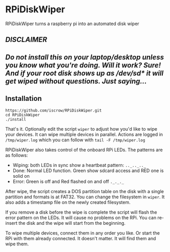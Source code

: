 # RPiDiskWiper
RPiDiskWiper turns a raspberry pi into an automated disk wiper

## *DISCLAIMER*
*Do not install this on your laptop/desktop unless you know what you're doing. Will it work? Sure! And if your root disk shows up as /dev/sd\* it will get wiped without questions. Just saying...*
---
## Installation

```
https://github.com/iscrow/RPiDiskWiper.git
cd RPiDiskWiper
./install
```

That's it. Optionally edit the script `wiper` to adjust how you'd like to wipe your devices.
It can wipe multiple devices in parallel. Actions are logged in `/tmp/wiper.log` which you can follow with `tail -F /tmp/wiper.log`

RPiDiskWiper also takes control of the onboard RPi LEDs.
The patterns are as follows:
* Wiping: both LEDs in sync show a heartbeat pattern: `.._.._.._`
* Done: Normal LED function. Green show sdcard access and RED one is solid on
* Error: Green is off and Red flashed on and off `._._._`

After wipe, the script creates a DOS partition table on the disk with a single partition and formats is at FAT32. You can change the filesystem in `wiper`. It also adds a timestamp file on the newly created filesystem.

If you remove a disk before the wipe is complete the script will flash the error pattern on the LEDs. It will cause no problems on the RPi. You can re-insert the disk and the wipe will start from the beginning. 

To wipe multiple devices, connect them in any order you like. Or start the RPi with them already connected. It doesn't matter. It will find them and wipe them.

